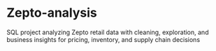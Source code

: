 # Zepto-analysis
SQL project analyzing Zepto retail data with cleaning, exploration, and business insights for pricing, inventory, and supply chain decisions
